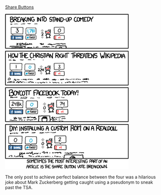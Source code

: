 [Share Buttons](https://xkcd.com/1034)

![Share Buttons](./random_comic.png)

The only post to achieve perfect balance between the four was a hilarious joke about Mark Zuckerberg getting caught using a pseudonym to sneak past the TSA.

